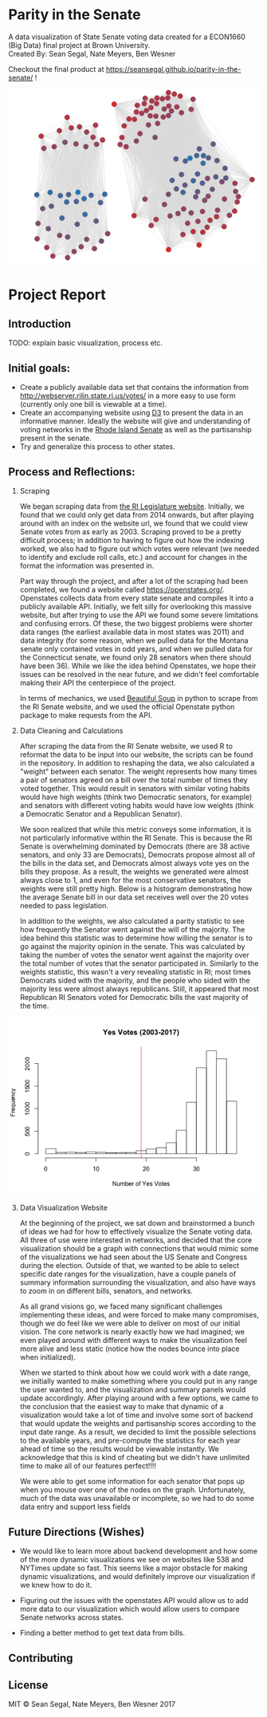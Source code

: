 # Parity in the Senate
A data visualization of State Senate voting data created for a ECON1660 (Big Data)
final project at Brown University.  
Created By: Sean Segal, Nate Meyers, Ben Wesner

Checkout the final product at https://seansegal.github.io/parity-in-the-senate/ !

![both_houses](https://github.com/seansegal/parity-in-the-senate/blob/master/docs/images/both_houses.png "Both Senate and House")

# Project Report
## Introduction
TODO: explain basic visualization, process etc.

## Initial goals:
- Create a publicly available data set that contains the information from http://webserver.rilin.state.ri.us/votes/ in a more easy to use form (currently only one bill is viewable at a time).
- Create an accompanying website using [D3](https://d3js.org/) to present the data in an informative manner. Ideally the website will give and understanding of voting networks in the [Rhode Island Senate](https://en.wikipedia.org/wiki/Rhode_Island_Senate) as well as the partisanship present in the senate.
- Try and generalize this process to other states.

## Process and Reflections:
1. Scraping

	We began scraping data from [the RI Legislature website](http://webserver.rilin.state.ri.us/votes/). Initially, we found that we could only get data from 2014 onwards, but after playing around with an index on the website url, we found that we could view Senate votes from as early as 2003. Scraping proved to be a pretty difficult process; in addition to having to figure out how the indexing worked, we also had to figure out which votes were relevant (we needed to identify and exclude roll calls, etc.) and account for changes in the format the information was presented in.

	Part way through the project, and after a lot of the scraping had been completed, we found a website called https://openstates.org/. Openstates collects data from every state senate and compiles it into a publicly available API. Initially, we felt silly for overlooking this massive website, but after trying to use the API we found some severe limitations and confusing errors. Of these, the two biggest problems were shorter data ranges (the earliest available data in most states was 2011) and data integrity (for some reason, when we pulled data for the Montana senate only contained votes in odd years, and when we pulled data for the Connecticut senate, we found only 28 senators when there should have been 36). While we like the idea behind Openstates, we hope their issues can be resolved in the near future, and we didn't feel comfortable making their API the centerpiece of the project.

	In terms of mechanics, we used [Beautiful Soup](https://www.crummy.com/software/BeautifulSoup/) in python to scrape from the RI Senate website, and we used the official Openstate python package to make requests from the API.

2. Data Cleaning and Calculations

	After scraping the data from the RI Senate website, we used R to reformat the data to be input into our website, the scripts can be found in the repository. In addition to reshaping the data, we also calculated a "weight" between each senator. The weight represents how many times a pair of senators agreed on a bill over the total number of times they voted together. This would result in senators with similar voting habits would have high weights (think two Democratic senators, for example) and senators with different voting habits would have low weights (think a Democratic Senator and a Republican Senator).

	We soon realized that while this metric conveys some information, it is not particularly informative within the RI Senate. This is because the RI Senate is overwhelming dominated by Democrats (there are 38 active senators, and only 33 are Democrats), Democrats propose almost all of the bills in the data set, and Democrats almost always vote yes on the bills they propose. As a result, the weights we generated were almost always close to 1, and even for the most conservative senators, the weights were still pretty high. Below is a histogram demonstrating how the average Senate bill in our data set receives well over the 20 votes needed to pass legislation.

	In addition to the weights, we also calculated a parity statistic to see how frequently the Senator went against the will of the majority. The idea behind this statistic was to determine how willing the senator is to go against the majority opinion in the senate. This was calculated by taking the number of votes the senator went against the majority over the total number of votes that the senator participated in. Similarly to the weights statistic, this wasn't a very revealing statistic in RI; most times Democrats sided with the majority, and the people who sided with the majority less were almost always republicans. Still, it appeared that most Republican RI Senators voted for Democratic bills the vast majority of the time.

![YesVotesHist](https://github.com/seansegal/parity-in-the-senate/blob/master/docs/images/yes_votes_hist.png "Histogram of Yes Votes")

3. Data Visualization Website

	At the beginning of the project, we sat down and brainstormed a bunch of ideas we had for how to effectively visualize the Senate voting data. All three of use were interested in networks, and decided that the core visualization should be a graph with connections that would mimic some of the visualizations we had seen about the US Senate and Congress during the election. Outside of that, we wanted to be able to select specific date ranges for the visualization, have a couple panels of summary information surrounding the visualization, and also have ways to zoom in on different bills, senators, and networks.

	As all grand visions go, we faced many significant challenges implementing these ideas, and were forced to make many compromises, though we do feel like we were able to deliver on most of our initial vision. The core network is nearly exactly how we had imagined; we even played around with different ways to make the visualization feel more alive and less static (notice how the nodes bounce into place when initialized).

	When we started to think about how we could work with a date range, we initially wanted to make something where you could put in any range the user wanted to, and the visualization and summary panels would update accordingly. After playing around with a few options, we came to the conclusion that the easiest way to make that dynamic of a visualization would take a lot of time and involve some sort of backend that would update the weights and partisanship scores according to the input date range. As a result, we decided to limit the possible selections to the available years, and pre-compute the statistics for each year ahead of time so the results would be viewable instantly. We acknowledge that this is kind of cheating but we didn't have unlimited time to make all of our features perfect!!!!

	We were able to get some information for each senator that pops up when you mouse over one of the nodes on the graph. Unfortunately, much of the data was unavailable or incomplete, so we had to do some data entry and support less fields

## Future Directions (Wishes)

- We would like to learn more about backend development and how some of the more dynamic visualizations we see on websites like 538 and NYTimes update so fast. This seems like a major obstacle for making dynamic visualizations, and would definitely improve our visualization if we knew how to do it.

- Figuring out the issues with the openstates API would allow us to add more data to our visualization which would allow users to compare Senate networks across states.

- Finding a better method to get text data from bills.


## Contributing

## License
MIT © Sean Segal, Nate Meyers, Ben Wesner 2017
